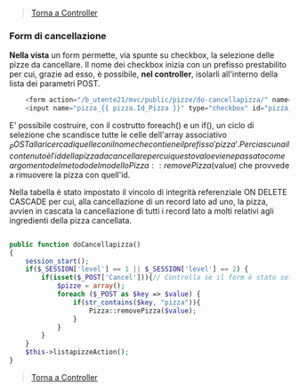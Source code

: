 
>[Torna a Controller](controller.md) 

### **Form di cancellazione**

**Nella vista** un form permette, via spunte su checkbox, la selezione delle pizze da cancellare.  Il nome dei checkbox inizia con un prefisso prestabilito per cui, grazie ad esso, è possibile, **nel controller**, isolarli all'interno della lista dei parametri POST.
```PHP
    <form action="/b_utente21/mvc/public/pizze/do-cancellapizza/" name="Pizze_cancel" method="post">
    <input name="pizza_{{ pizza.Id_Pizza }}" type="checkbox" id="pizza_{{ pizza.Id_Pizza }}" value="{{ pizza.Id_Pizza }}">
```
E' possibile costruire, con il costrutto foreach() e un if(), un ciclo di selezione che scandisce tutte le celle dell'array associativo $_POST alla ricerca di quelle con il nome che contiene il prefisso 'pizza'. Per ciascuna il contenuto è l'id della pizza da cancellare per cui questo valoe viene passato come argomento del metodo del modello Pizza::removePizza($value) che provvede a rimuovere la pizza con quell'id. 

Nella tabella è stato impostato il vincolo di integrità referenziale ON DELETE CASCADE per cui, alla cancellazione di un record lato ad uno, la pizza, avvien in cascata la cancellazione di tutti i record lato a molti relativi agli ingredienti della pizza cancellata.

```PHP

public function doCancellapizza()
{
    session_start();
    if($_SESSION['level'] == 1 || $_SESSION['level'] == 2) {
        if(isset($_POST['Cancel'])){// Controlla se il form è stato sottomesso
            $pizze = array();
            foreach ($_POST as $key => $value) {
                if(str_contains($key, "pizza")){
                    Pizza::removePizza($value);
                }
            }
        }
    }
    $this->listapizzeAction();
}
```



>[Torna a Controller](controller.md) 
